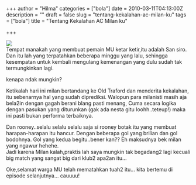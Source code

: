 +++
author = "Hilma"
categories = ["bola"]
date = 2010-03-11T04:13:00Z
description = ""
draft = false
slug = "tentang-kekalahan-ac-milan-ku"
tags = ["bola"]
title = "Tentang Kekalahan AC Milan ku"

+++

[![](https://i0.wp.com/1.bp.blogspot.com/_ft2guLgJppw/S5gaJgdow3I/AAAAAAAAADw/2nrnpNZJXo0/s200/david-beckham-changing-shorts-06a.jpg?w=780)](https://i0.wp.com/1.bp.blogspot.com/_ft2guLgJppw/S5gaJgdow3I/AAAAAAAAADw/2nrnpNZJXo0/s1600-h/david-beckham-changing-shorts-06a.jpg)  
 Tempat manakah yang membuat pemain MU ketar ketir,itu adalah San siro. Dan itu lah yang terpatahkan beberapa minggu yang lalu, sehingga kesempatan untuk kembali mengulang kemenangan yang dulu sudah tak termungkinkan lagi.

kenapa ndak mungkin?

<div class="fullpost">Ketikalah hari ini milan bertandang ke Old Traford dan menderita kekalahan, itu sebenarnya hal yang sudah diprediksi. Walopun para milanisti masih aja bela2in dengan gagah berani blang pasti menang, Cuma secara logika dengan pasukan yang diturunkan (gak ada nesta gitu loohh..teteup!) maka ini pasti bukan performa terbaiknya.

Dan rooney..selalu selalu selalu saja si rooney botak itu yang membuat harapan-harapan itu hancur. Dengan beberapa gol yang brilian dan gol bodohnya. Gol yang kedua begitu..bener kan?? Eh maksudnya bek milan yang ngawur hehehe.  
 Jadi karena Milan kalah,praktis lah saya mungkin tak begadang2 lagi kecuali big match yang sangat big dari klub2 apa2an itu…

Oke,selamat warga MU telah mematahkan tuah2 itu… kita bertemu di episode selanjutnya… cauuuu!

</div>

